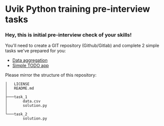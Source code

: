 # Uvik Python training pre-interview tasks

### Hey, this is initial pre-interview check of your skills!

You'll need to create a GIT repository (Github/Gitlab) and complete 2 simple tasks we've prepared for you:

* [Data aggregation](task_1)
* [Simple TODO app](task_2)

Please mirror the structure of this repository:
```
│   LICENSE
│   README.md
│
├───task_1
│       data.csv
│       solution.py
│
└───task_2
        solution.py
```
